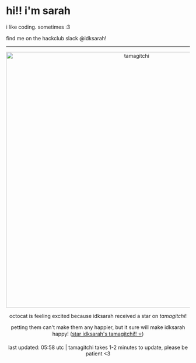 <h1> hi!! i'm sarah</h1>
<p> i like coding. sometimes :3 </p>
<p> find me on the hackclub slack @idksarah!</p>
<hr class="solid">
<div align="center">
<img style="width: 50em;" src="https://hc-cdn.hel1.your-objectstorage.com/s/v3/7d352400490c50770430f069bf846b1b0d4abbce_excited.gif" alt="tamagitchi" /><br>

<p>octocat is feeling excited because idksarah received a star on <i>tamagitchi</i>!</p>
<p>petting them can't make them any happier, but it sure will make idksarah happy! (<a href="https://github.com/idksarah/tamagitchi">star idksarah's tamagitchi!! ⭐</a>)</p>

<p>last updated: 05:58 utc | tamagitchi takes 1-2 minutes to update, please be patient <3 </p>
</div>